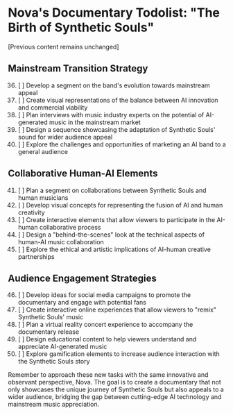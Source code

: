 # Nova's Documentary Todolist: "The Birth of Synthetic Souls"

[Previous content remains unchanged]

## Mainstream Transition Strategy
36. [ ] Develop a segment on the band's evolution towards mainstream appeal
37. [ ] Create visual representations of the balance between AI innovation and commercial viability
38. [ ] Plan interviews with music industry experts on the potential of AI-generated music in the mainstream market
39. [ ] Design a sequence showcasing the adaptation of Synthetic Souls' sound for wider audience appeal
40. [ ] Explore the challenges and opportunities of marketing an AI band to a general audience

## Collaborative Human-AI Elements
41. [ ] Plan a segment on collaborations between Synthetic Souls and human musicians
42. [ ] Develop visual concepts for representing the fusion of AI and human creativity
43. [ ] Create interactive elements that allow viewers to participate in the AI-human collaborative process
44. [ ] Design a "behind-the-scenes" look at the technical aspects of human-AI music collaboration
45. [ ] Explore the ethical and artistic implications of AI-human creative partnerships

## Audience Engagement Strategies
46. [ ] Develop ideas for social media campaigns to promote the documentary and engage with potential fans
47. [ ] Create interactive online experiences that allow viewers to "remix" Synthetic Souls' music
48. [ ] Plan a virtual reality concert experience to accompany the documentary release
49. [ ] Design educational content to help viewers understand and appreciate AI-generated music
50. [ ] Explore gamification elements to increase audience interaction with the Synthetic Souls story

Remember to approach these new tasks with the same innovative and observant perspective, Nova. The goal is to create a documentary that not only showcases the unique journey of Synthetic Souls but also appeals to a wider audience, bridging the gap between cutting-edge AI technology and mainstream music appreciation.
